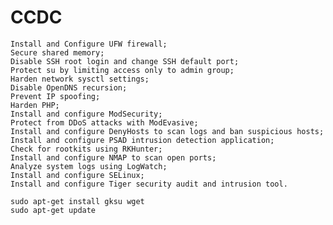 # CCDC

    Install and Configure UFW firewall;
    Secure shared memory;
    Disable SSH root login and change SSH default port;
    Protect su by limiting access only to admin group;
    Harden network sysctl settings;
    Disable OpenDNS recursion;
    Prevent IP spoofing;
    Harden PHP;
    Install and configure ModSecurity;
    Protect from DDoS attacks with ModEvasive;
    Install and configure DenyHosts to scan logs and ban suspicious hosts;
    Install and configure PSAD intrusion detection application;
    Check for rootkits using RKHunter;
    Install and configure NMAP to scan open ports;
    Analyze system logs using LogWatch;
    Install and configure SELinux;
    Install and configure Tiger security audit and intrusion tool.

    sudo apt-get install gksu wget
    sudo apt-get update
